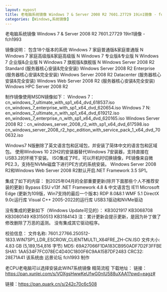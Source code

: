 ```yaml
---
layout: mypost
title: 老电脑系统镜像 Windows 7 & Server 2008 R2 7601.27729 19in1镜像 - fch1993
categories: [Windows,系统镜像]
---
```


老电脑系统镜像 Windows 7 & Server 2008 R2 7601.27729 19in1镜像 - fch1993                                             

镜像说明：
包含18个版本的系统
Windows 7 家庭普通版&家庭普通版 N
Windows 7 家庭高级版&家庭高级版 N
Windows 7 专业版&专业版 N
Windows 7 企业版&企业版 N
Windows 7 旗舰版&旗舰版 N
Windows Server 2008 R2 Standard (服务器核心安装&完全安装)
Windows Server 2008 R2 Enterprise (服务器核心安装&完全安装)
Windows Server 2008 R2 Datacenter (服务器核心安装&完全安装)
Windows Web Server 2008 R2 (服务器核心安装&完全安装)
Windows HPC Server 2008 R2

制作镜像使用MSDN镜像如下：
Windows 7：cn_windows_7_ultimate_with_sp1_x64_dvd_618537.iso
cn_windows_7_enterprise_with_sp1_x64_dvd_620654.iso
Windows 7 N: en_windows_7_ultimate_n_with_sp1_x64_dvd_619212.iso
en_windows_7_enterprise_n_with_sp1_x64_dvd_620165.iso
Windows Server 2008 R2：cn_windows_server_2008_r2_with_sp1_x64_dvd_617598.iso
cn_windows_server_2008_r2_hpc_edition_with_service_pack_1_x64_dvd_700632.iso

Windows7 N版删除了英文语言包和区域包，并安装了简体中文的语言包和区域包。
使用Windows 10 22H2的安装器替代Windows 7安装器，支持直接在USB3.2的环境下安装。
ISO集成了PE，可以开机时切换镜像，PE镜像来自微PE2.3，支持在NVMe磁盘下进行PE方式的系统安装。
Windows Server 2008 R2和Windows Web Server 2008 R2默认开启.NET Framework 3.5 SP1。

集成了如下的内容：
到2025年04月的全部重要更新(除开下面那些个人不推荐安装的更新)
Bypass ESU v13f
.NET Framework 4.8 & 中文语言包
IE11
Microsoft Edge (更新为109版，Win7支持的最后一个版本)
RDP 8.0&8.1
WMF 5.1
DirectX 9.0c运行库
Visual C++ 2005-2022的运行库
USB3.1驱动和NVMe驱动

没有集成的更新如下（Windows Update可见的）：
KB3021917
KB3068708
KB3080149
KB3150513
KB3184143
注：累计更新会提示更新，是因为补丁做了修改删除了万恶的遥测。
没有集成其它驱动程序。

校验信息：
文件名称: 7601.27766.250512-1833.WIN7SP1_LDR_ESCROW_CLIENTMULTI_X64FRE_ZH-CN.ISO
文件大小: 4.83 GB (5,189,154,816 字节)
MD5: 69A27066F1DA183CB950ADF7D2F3FFBE
SHA1: 1AA534F7FC078EC4D40C1800F6C9AA15B7DF2483
CRC32: 28E71A41
该系统由 远景论坛 fch1993 制作

老CPU老电脑可以选择安装此WIN7系统镜像 精简流程
下载地址：
链接：https://pan.xunlei.com/s/VOXgsHwwKeUfwG0nlU588uXAA1?pwd=eagz#

链接：https://pan.quark.cn/s/242c70c6c508


